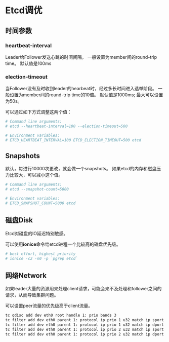 # Etcd调优
## 时间参数
### heartbeat-interval
Leader给Follower发送心跳的时间间隔。
一般设置为member间的round-trip time。
默认值是100ms
### election-timeout
当Follower没有及时收到leader的hearbeat时，经过多长时间进入选举阶段。
一般设置为member间的round-trip time的10倍。
默认值是1000ms;
最大可以设置为50s。

可以通过如下方式调整这两个值：
```sh
# Command line arguments:
# etcd --heartbeat-interval=100 --election-timeout=500

# Environment variables:
# ETCD_HEARTBEAT_INTERVAL=100 ETCD_ELECTION_TIMEOUT=500 etcd
```

## Snapshots
默认，每进行10000次更改，就会做一个snapshots。
如果etcd的内存和磁盘压力比较大，可以减小这个值。
```sh
# Command line arguments:
# etcd --snapshot-count=5000

# Environment variables:
# ETCD_SNAPSHOT_COUNT=5000 etcd
```

## 磁盘Disk
Etcd对磁盘的IO延迟特别敏感。

可以使用**ionice**命令给etcd进程一个比较高的磁盘优先级。
```sh
# best effort, highest priority
# ionice -c2 -n0 -p `pgrep etcd`
```

## 网络Network
如果leader大量的资源用来处理client请求，可能会来不及处理和follower之间的请求，从而导致集群问题。

可以设置peer流量的优先级高于client流量。
```sh
tc qdisc add dev eth0 root handle 1: prio bands 3
tc filter add dev eth0 parent 1: protocol ip prio 1 u32 match ip sport 2380 0xffff flowid 1:1
tc filter add dev eth0 parent 1: protocol ip prio 1 u32 match ip dport 2380 0xffff flowid 1:1
tc filter add dev eth0 parent 1: protocol ip prio 2 u32 match ip sport 2739 0xffff flowid 1:1
tc filter add dev eth0 parent 1: protocol ip prio 2 u32 match ip dport 2739 0xffff flowid 1:1
```
